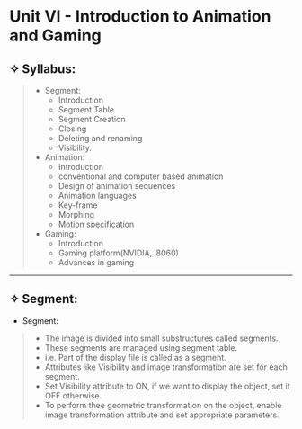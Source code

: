 # Unit VI - Introduction to Animation and Gaming

## &#10023; Syllabus:
> * Segment:
>   * Introduction
>   * Segment Table
>   * Segment Creation
>   * Closing
>   * Deleting and renaming
>   * Visibility.
> * Animation:
>   * Introduction
>   * conventional and computer based animation
>   * Design of animation sequences
>   * Animation languages
>   * Key-frame
>   * Morphing
>   * Motion specification
> * Gaming:
>   * Introduction
>   * Gaming platform(NVIDIA, i8060)
>   * Advances in gaming

---

## &#10023; Segment:
* Segment:
> * The image is divided into small substructures called segments.
> * These segments are managed using segment table.
> * i.e. Part of the display file is called as a segment.
> * Attributes like Visibility and image transformation are set for each segment.
> * Set Visibility attribute to ON, if we want to display the object, set it OFF otherwise.
> *  To perform thee geometric transformation on the object, enable image transformation attribute and set appropriate parameters.
